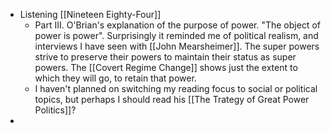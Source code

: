 - Listening [[Nineteen Eighty-Four]]
	- Part III. O'Brian's explanation of the purpose of power. "The object of power is power". Surprisingly it reminded me of political realism, and interviews I have seen with [[John Mearsheimer]]. The super powers strive to preserve their powers to maintain their status as super powers. The [[Covert Regime Change]] shows just the extent to which they will go, to retain that power.
	- I haven't planned on switching my reading focus to social or political topics, but perhaps I should read his [[The Trategy of Great Power Politics]]?
-